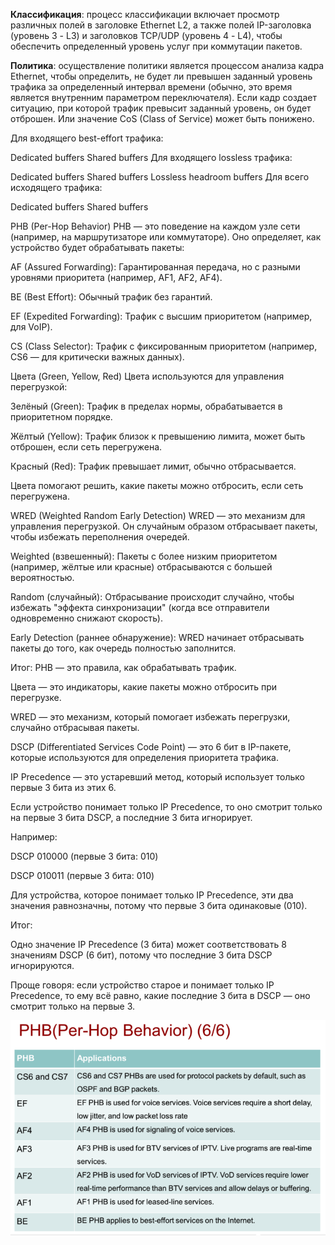 **Классификация**: процесс классификации включает просмотр различных полей в заголовке Ethernet L2, а также полей IP-заголовка (уровень 3 - L3) и заголовков TCP/UDP (уровень 4 - L4), чтобы обеспечить определенный уровень услуг при коммутации пакетов.

**Политика**: осуществление политики является процессом анализа кадра Ethernet, чтобы определить, не будет ли превышен заданный уровень трафика за определенный интервал времени (обычно, это время является внутренним параметром переключателя). Если кадр создает ситуацию, при которой трафик превысит заданный уровень, он будет отброшен. Или значение CoS (Class of Service) может быть понижено.


Для входящего best-effort трафика:

Dedicated buffers
Shared buffers
Для входящего lossless трафика:

Dedicated buffers
Shared buffers
Lossless headroom buffers
Для всего исходящего трафика:

Dedicated buffers
Shared buffers



PHB (Per-Hop Behavior)
PHB — это поведение на каждом узле сети (например, на маршрутизаторе или коммутаторе). Оно определяет, как устройство будет обрабатывать пакеты:

AF (Assured Forwarding): Гарантированная передача, но с разными уровнями приоритета (например, AF1, AF2, AF4).

BE (Best Effort): Обычный трафик без гарантий.

EF (Expedited Forwarding): Трафик с высшим приоритетом (например, для VoIP).

CS (Class Selector): Трафик с фиксированным приоритетом (например, CS6 — для критически важных данных).

Цвета (Green, Yellow, Red)
Цвета используются для управления перегрузкой:

Зелёный (Green): Трафик в пределах нормы, обрабатывается в приоритетном порядке.

Жёлтый (Yellow): Трафик близок к превышению лимита, может быть отброшен, если сеть перегружена.

Красный (Red): Трафик превышает лимит, обычно отбрасывается.

Цвета помогают решить, какие пакеты можно отбросить, если сеть перегружена.

WRED (Weighted Random Early Detection)
WRED — это механизм для управления перегрузкой. Он случайным образом отбрасывает пакеты, чтобы избежать переполнения очередей.

Weighted (взвешенный): Пакеты с более низким приоритетом (например, жёлтые или красные) отбрасываются с большей вероятностью.

Random (случайный): Отбрасывание происходит случайно, чтобы избежать "эффекта синхронизации" (когда все отправители одновременно снижают скорость).

Early Detection (раннее обнаружение): WRED начинает отбрасывать пакеты до того, как очередь полностью заполнится.

Итог:
PHB — это правила, как обрабатывать трафик.

Цвета — это индикаторы, какие пакеты можно отбросить при перегрузке.

WRED — это механизм, который помогает избежать перегрузки, случайно отбрасывая пакеты.


DSCP (Differentiated Services Code Point) — это 6 бит в IP-пакете, которые используются для определения приоритета трафика.

IP Precedence — это устаревший метод, который использует только первые 3 бита из этих 6.

Если устройство понимает только IP Precedence, то оно смотрит только на первые 3 бита DSCP, а последние 3 бита игнорирует.

Например:

DSCP 010000 (первые 3 бита: 010)

DSCP 010011 (первые 3 бита: 010)

Для устройства, которое понимает только IP Precedence, эти два значения равнозначны, потому что первые 3 бита одинаковые (010).

Итог:

Одно значение IP Precedence (3 бита) может соответствовать 8 значениям DSCP (6 бит), потому что последние 3 бита DSCP игнорируются.

Проще говоря: если устройство старое и понимает только IP Precedence, то ему всё равно, какие последние 3 бита в DSCP — оно смотрит только на первые 3.


![alt text](classes.png)
